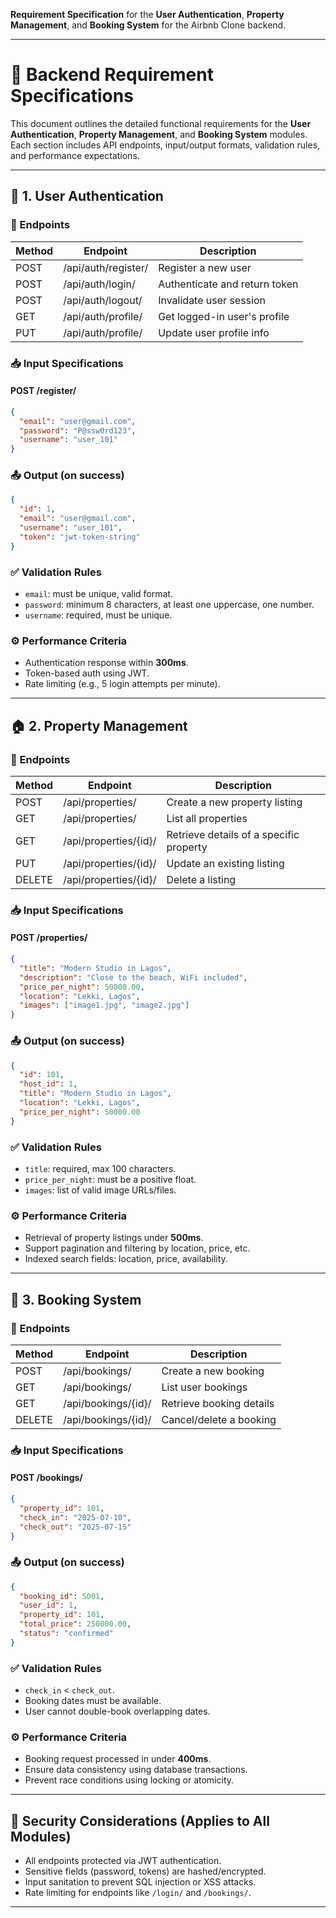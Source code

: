 **Requirement Specification** for the **User Authentication**, **Property Management**, and **Booking System** for the Airbnb Clone backend.

---

# 📄 Backend Requirement Specifications

This document outlines the detailed functional requirements for the **User Authentication**, **Property Management**, and **Booking System** modules. Each section includes API endpoints, input/output formats, validation rules, and performance expectations.

---

## 🔐 1. User Authentication

### 🔧 Endpoints

| Method | Endpoint              | Description                  |
|--------|------------------------|------------------------------|
| POST   | /api/auth/register/    | Register a new user          |
| POST   | /api/auth/login/       | Authenticate and return token|
| POST   | /api/auth/logout/      | Invalidate user session      |
| GET    | /api/auth/profile/     | Get logged-in user's profile |
| PUT    | /api/auth/profile/     | Update user profile info     |

### 📥 Input Specifications

#### POST /register/
```json
{
  "email": "user@gmail.com",
  "password": "P@ssw0rd123",
  "username": "user_101"
}
````

### 📤 Output (on success)

```json
{
  "id": 1,
  "email": "user@gmail.com",
  "username": "user_101",
  "token": "jwt-token-string"
}
```

### ✅ Validation Rules

* `email`: must be unique, valid format.
* `password`: minimum 8 characters, at least one uppercase, one number.
* `username`: required, must be unique.

### ⚙️ Performance Criteria

* Authentication response within **300ms**.
* Token-based auth using JWT.
* Rate limiting (e.g., 5 login attempts per minute).

---

## 🏠 2. Property Management

### 🔧 Endpoints

| Method | Endpoint              | Description                             |
| ------ | --------------------- | --------------------------------------- |
| POST   | /api/properties/      | Create a new property listing           |
| GET    | /api/properties/      | List all properties                     |
| GET    | /api/properties/{id}/ | Retrieve details of a specific property |
| PUT    | /api/properties/{id}/ | Update an existing listing              |
| DELETE | /api/properties/{id}/ | Delete a listing                        |

### 📥 Input Specifications

#### POST /properties/

```json
{
  "title": "Modern Studio in Lagos",
  "description": "Close to the beach, WiFi included",
  "price_per_night": 50000.00,
  "location": "Lekki, Lagos",
  "images": ["image1.jpg", "image2.jpg"]
}
```

### 📤 Output (on success)

```json
{
  "id": 101,
  "host_id": 1,
  "title": "Modern Studio in Lagos",
  "location": "Lekki, Lagos",
  "price_per_night": 50000.00
}
```

### ✅ Validation Rules

* `title`: required, max 100 characters.
* `price_per_night`: must be a positive float.
* `images`: list of valid image URLs/files.

### ⚙️ Performance Criteria

* Retrieval of property listings under **500ms**.
* Support pagination and filtering by location, price, etc.
* Indexed search fields: location, price, availability.

---

## 🧾 3. Booking System

### 🔧 Endpoints

| Method | Endpoint            | Description              |
| ------ | ------------------- | ------------------------ |
| POST   | /api/bookings/      | Create a new booking     |
| GET    | /api/bookings/      | List user bookings       |
| GET    | /api/bookings/{id}/ | Retrieve booking details |
| DELETE | /api/bookings/{id}/ | Cancel/delete a booking  |

### 📥 Input Specifications

#### POST /bookings/

```json
{
  "property_id": 101,
  "check_in": "2025-07-10",
  "check_out": "2025-07-15"
}
```

### 📤 Output (on success)

```json
{
  "booking_id": 5001,
  "user_id": 1,
  "property_id": 101,
  "total_price": 250000.00,
  "status": "confirmed"
}
```

### ✅ Validation Rules

* `check_in` < `check_out`.
* Booking dates must be available.
* User cannot double-book overlapping dates.

### ⚙️ Performance Criteria

* Booking request processed in under **400ms**.
* Ensure data consistency using database transactions.
* Prevent race conditions using locking or atomicity.

---

## 🔐 Security Considerations (Applies to All Modules)

* All endpoints protected via JWT authentication.
* Sensitive fields (password, tokens) are hashed/encrypted.
* Input sanitation to prevent SQL injection or XSS attacks.
* Rate limiting for endpoints like `/login/` and `/bookings/`.

---
